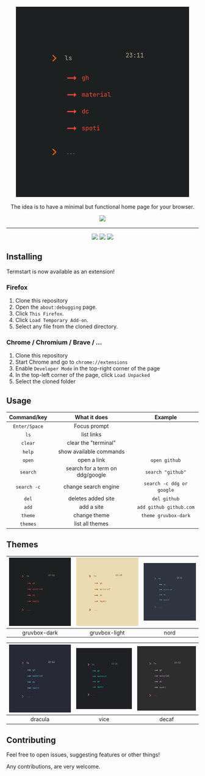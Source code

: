 <p align="center"><img src=".assets/gruvbox-dark.png" /><p>

<p align="center">The idea is to have a minimal but functional home page for your browser.</p>

<p align="center"> <a href="https://yrwq.github.io/termstart" target="_blank"><img src="https://forthebadge.com/images/badges/check-it-out.svg"/></a></p>

---

<p align="center"> <img src="https://forthebadge.com/images/badges/built-with-love.svg"/> <img src="https://forthebadge.com/images/badges/60-percent-of-the-time-works-every-time.svg"/> <img src="https://forthebadge.com/images/badges/powered-by-black-magic.svg"/> </p>

## Installing

Termstart is now available as an extension!

### Firefox

1. Clone this repository
2. Open the `about:debugging` page.
3. Click `This Firefox`.
4. Click `Load Temporary Add-on`.
5. Select any file from the cloned directory.

### Chrome / Chromium / Brave / ...

1. Clone this repository
2. Start Chrome and go to `chrome://extensions`
3. Enable `Developer Mode` in the top-right corner of the page
4. In the top-left corner of the page, click `Load Unpacked`
5. Select the cloned folder

## Usage

| Command/key  | What it does                    | Example                  |
| :-: | :-: |:-: |
| `Enter/Space`| Focus prompt                    |                          |
| `ls`         | list links                      |                          |
| `clear`      | clear the "terminal"            |                          |
| `help`       | show available commands         |                          |
| `open`       | open a link                     | `open github`            |
| `search`     | search for a term on ddg/google | `search "github"`        |
| `search -c`  | change search engine            | `search -c ddg or google`|
| `del`        | deletes added site              | `del github`             |
| `add`        | add a site                      | `add github github.com`  |
| `theme`      | change theme                    | `theme gruvbox-dark`     |
| `themes`     | list all themes                 |                          |

## Themes

| ![gruvbox](.assets/gruvbox-dark.png) | ![gboxlight](.assets/gruvbox-light.png)     | ![nord](.assets/nord.png)   |
| :-: | :-: | :-: |
| gruvbox-dark                         | gruvbox-light                               | nord                        |

| ![dracula](.assets/dracula.png)      | ![vice](.assets/vice.png)                   | ![decaf](.assets/decaf.png) |
| :-: | :-: | :-: |
| dracula                              | vice                                        | decaf                       |

## Contributing

Feel free to open issues, suggesting features or other things!

Any contributions, are very welcome.
